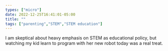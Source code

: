 ```yaml
---
types: ["micro"]
date: 2022-12-25T16:41:01-05:00
title: ""
tags: ["parenting","STEM","STEM education"]
---
```

I am skeptical about heavy emphasis on STEM as educational policy, but watching my kid learn to program with her new robot today was a real treat.
